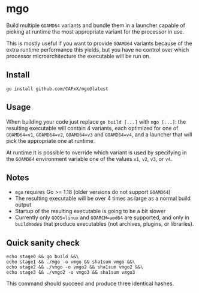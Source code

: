 # mgo

Build multiple `GOAMD64` variants and bundle them in a launcher capable of picking at
runtime the most appropriate variant for the processor in use.

This is mostly useful if you want to provide `GOAMD64` variants because of the extra
runtime performance this yields, but you have no control over which processor 
microarchitecture the executable will be run on.

## Install

```
go install github.com/CAFxX/mgo@latest
```

## Usage

When building your code just replace `go build [...]` with `mgo [...]`: the resulting
executable will contain 4 variants, each optimized for one of `GOAMD64=v1`, `GOAMD64=v2`,
`GOAMD64=v3` and `GOAMD64=v4`, and a launcher that will pick the appropriate one at
runtime.

At runtime it is possible to override which variant is used by specifying in the
`GOAMD64` environment variable one of the values `v1`, `v2`, `v3`, or `v4`.

## Notes

- `mgo` requires Go >= 1.18 (older versions do not support `GOAMD64`)
- The resulting executable will be over 4 times as large as a normal build output
- Startup of the resulting executable is going to be a bit slower
- Currently only `GOOS=linux` and `GOARCH=amd64` are supported, and only in
  `buildmode`s that produce executables (not archives, plugins, or libraries).

## Quick sanity check

```
echo stage0 && go build &&\
echo stage1 && ./mgo -o vmgo && sha1sum vmgo &&\
echo stage2 && ./vmgo -o vmgo2 && sha1sum vmgo2 &&\
echo stage3 && ./vmgo2 -o vmgo3 && sha1sum vmgo3
```

This command should succeed and produce three identical hashes.
